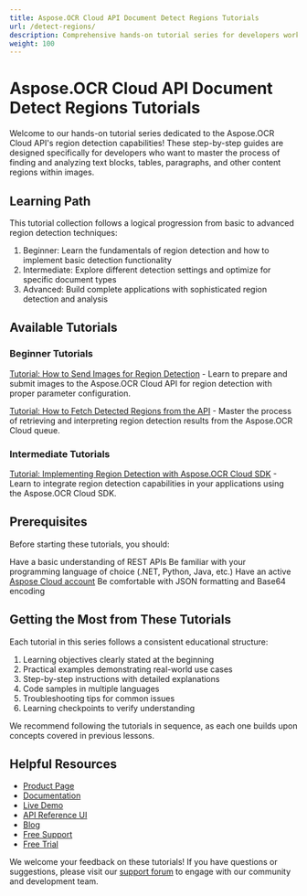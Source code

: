 ```yaml
---
title: Aspose.OCR Cloud API Document Detect Regions Tutorials
url: /detect-regions/
description: Comprehensive hands-on tutorial series for developers working with region detection in the Aspose.OCR Cloud API.
weight: 100
---
```


# Aspose.OCR Cloud API Document Detect Regions Tutorials

Welcome to our hands-on tutorial series dedicated to the Aspose.OCR Cloud API's region detection capabilities! These step-by-step guides are designed specifically for developers who want to master the process of finding and analyzing text blocks, tables, paragraphs, and other content regions within images.

## Learning Path

This tutorial collection follows a logical progression from basic to advanced region detection techniques:

1. Beginner: Learn the fundamentals of region detection and how to implement basic detection functionality
2. Intermediate: Explore different detection settings and optimize for specific document types
3. Advanced: Build complete applications with sophisticated region detection and analysis

## Available Tutorials

### Beginner Tutorials

[Tutorial: How to Send Images for Region Detection](/detect-regions/send-for-detection/) - Learn to prepare and submit images to the Aspose.OCR Cloud API for region detection with proper parameter configuration.

[Tutorial: How to Fetch Detected Regions from the API](/detect-regions/fetch-regions/) - Master the process of retrieving and interpreting region detection results from the Aspose.OCR Cloud queue.

### Intermediate Tutorials

[Tutorial: Implementing Region Detection with Aspose.OCR Cloud SDK](/detect-regions/region-detection-sdk/) - Learn to integrate region detection capabilities in your applications using the Aspose.OCR Cloud SDK.

## Prerequisites

Before starting these tutorials, you should:

Have a basic understanding of REST APIs
Be familiar with your programming language of choice (.NET, Python, Java, etc.)
Have an active [Aspose Cloud account](https://dashboard.aspose.cloud/)
Be comfortable with JSON formatting and Base64 encoding

## Getting the Most from These Tutorials

Each tutorial in this series follows a consistent educational structure:

1. Learning objectives clearly stated at the beginning
2. Practical examples demonstrating real-world use cases
3. Step-by-step instructions with detailed explanations
4. Code samples in multiple languages
5. Troubleshooting tips for common issues
6. Learning checkpoints to verify understanding

We recommend following the tutorials in sequence, as each one builds upon concepts covered in previous lessons.

## Helpful Resources

- [Product Page](https://products.aspose.cloud/ocr/)
- [Documentation](https://docs.aspose.cloud/ocr/)
- [Live Demo](https://products.aspose.app/ocr/family)
- [API Reference UI](https://reference.aspose.cloud/ocr/)
- [Blog](https://blog.aspose.cloud/category/ocr/)
- [Free Support](https://forum.aspose.cloud/c/ocr/12/)
- [Free Trial](https://dashboard.aspose.cloud/#/apps)

We welcome your feedback on these tutorials! If you have questions or suggestions, please visit our [support forum](https://forum.aspose.cloud/c/ocr/12/) to engage with our community and development team.
